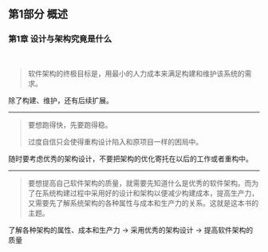 ## 第1部分 概述
### 第1章  设计与架构究竟是什么
<br>
 
>软件架构的终极目标是，用最小的人力成本来满足构建和维护该系统的需求。

除了构建、维护，还有后续扩展。

***

>要想跑得快，先要跑得稳。
>
>过度自信只会使得重构设计陷入和原项目一样的困局中。

随时要考虑优秀的架构设计，不要把架构的优化寄托在以后的工作或者重构中。

***

>要想提高自己软件架构的质量，就需要先知道什么是优秀的软件架构。而为了在系统构建过程中采用好的设计和架构以便减少构建成本，提高生产力，又需要先了解系统架构的各种属性与成本和生产力的关系。这就是这本书的主题。

了解各种架构的属性、成本和生产力 -> 采用优秀的架构设计 -> 提高软件架构的质量
